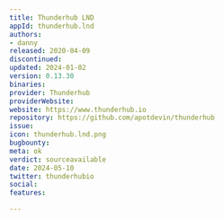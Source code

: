 ```yaml
---
title: Thunderhub LND
appId: thunderhub.lnd
authors:
- danny
released: 2020-04-09
discontinued: 
updated: 2024-01-02
version: 0.13.30
binaries: 
provider: Thunderhub
providerWebsite: 
website: https://www.thunderhub.io
repository: https://github.com/apotdevin/thunderhub
issue: 
icon: thunderhub.lnd.png
bugbounty: 
meta: ok
verdict: sourceavailable
date: 2024-05-10
twitter: thunderhubio
social: 
features: 

---
```


